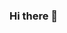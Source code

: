 ### Hi there 👋

<!--
**rahuljoriya/rahuljoriya** is a ✨ _special_ ✨ repository because its `README.md` (this file) appears on your GitHub profile.

Here are some ideas to get you started:

- 🔭 I’m currently working on PROSLIPSI.
- 🌱 I’m currently learning Python.
- 📫 How to reach me: rahuljoriyaofficial@gmail.com.
- ⚡ Fun fact: I Think I Am Psychopath.
-->
